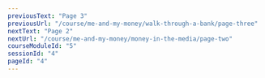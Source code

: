 ```yaml
---
previousText: "Page 3"
previousUrl: "/course/me-and-my-money/walk-through-a-bank/page-three"
nextText: "Page 2"
nextUrl: "/course/me-and-my-money/money-in-the-media/page-two"
courseModuleId: "5"
sessionId: "4"
pageId: "4"
---
```



